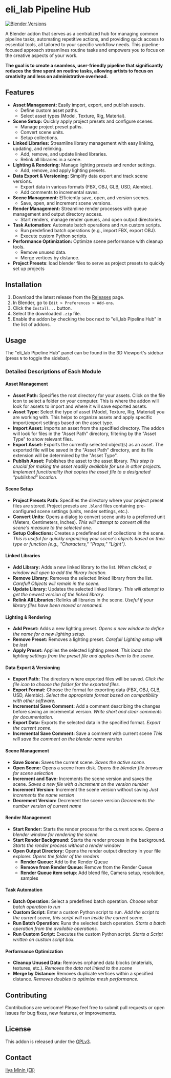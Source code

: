 # eli_lab Pipeline Hub

[![Blender Versions](https://img.shields.io/badge/Blender-3.0+-brightgreen.svg)](https://www.blender.org/)

A Blender addon that serves as a centralized hub for managing common pipeline tasks, automating repetitive actions, and providing quick access to essential tools, all tailored to your specific workflow needs. 
This pipeline-focused approach streamlines routine tasks and empowers you to focus on the creative aspects of your work.

**The goal is to create a seamless, user-friendly pipeline that significantly reduces the time spent on routine tasks, allowing artists to focus on creativity and less on administrative overhead.**

## Features

*   **Asset Management:** Easily import, export, and publish assets.
    *   Define custom asset paths.
    *   Select asset types (Model, Texture, Rig, Material).
*   **Scene Setup:** Quickly apply project presets and configure scenes.
    *   Manage project preset paths.
    *   Convert scene units.
    *   Setup collections.
*   **Linked Libraries:** Streamline library management with easy linking, updating, and relinking.
    *   Add, remove, and update linked libraries.
    *   Relink all libraries in a scene.
*   **Lighting & Rendering:** Manage lighting presets and render settings.
    *   Add, remove, and apply lighting presets.
*   **Data Export & Versioning:** Simplify data export and track scene versions.
    *   Export data in various formats (FBX, OBJ, GLB, USD, Alembic).
    *   Add comments to incremental saves.
*   **Scene Management:** Efficiently save, open, and version scenes.
    *   Save, open, and increment scene versions.
*   **Render Management:** Streamline render processes with queue management and output directory access.
    *   Start renders, manage render queues, and open output directories.
*   **Task Automation:** Automate batch operations and run custom scripts.
    *   Run predefined batch operations (e.g., import FBX, export OBJ).
    *   Execute custom Python scripts.
*   **Performance Optimization:** Optimize scene performance with cleanup tools.
    *   Remove unused data.
    *   Merge vertices by distance.
*   **Project Presets**: load blender files to serve as project presets to quickly set up projects

## Installation

1.  Download the latest release from the [Releases](link_to_releases) page.
2.  In Blender, go to `Edit > Preferences > Add-ons`.
3.  Click the `Install...` button.
4.  Select the downloaded `.zip` file.
5.  Enable the addon by checking the box next to "eli_lab Pipeline Hub" in the list of addons.

## Usage

The "eli_lab Pipeline Hub" panel can be found in the 3D Viewport's sidebar (press `N` to toggle the sidebar).

### Detailed Descriptions of Each Module

#### Asset Management

*   **Asset Path:** Specifies the root directory for your assets. Click on the file icon to select a folder on your computer. This is where the addon will look for assets to import and where it will save exported assets.
*   **Asset Type:** Select the type of asset (Model, Texture, Rig, Material) you are working with. This helps to organize assets and apply specific import/export settings based on the asset type.
*   **Import Asset:** Imports an asset from the specified directory. The addon will look for files in the "Asset Path" directory, filtering by the "Asset Type" to show relevant files.
*   **Export Asset:** Exports the currently selected object(s) as an asset. The exported file will be saved in the "Asset Path" directory, and its file extension will be determined by the "Asset Type".
*   **Publish Asset:** Publishes the asset to the asset library.  *This step is crucial for making the asset readily available for use in other projects.  Implement functionality that copies the asset file to a designated "published" location.*

#### Scene Setup

*   **Project Presets Path:** Specifies the directory where your project preset files are stored. Project presets are `.blend` files containing pre-configured scene settings (units, render settings, etc.).
*   **Convert Units:** Opens a dialog to convert scene units to a preferred unit (Meters, Centimeters, Inches). *This will attempt to convert all the scene's measure to the selected one.*
*   **Setup Collections:** Creates a predefined set of collections in the scene. *This is useful for quickly organizing your scene's objects based on their type or function (e.g., "Characters," "Props," "Light").*

#### Linked Libraries

*   **Add Library:** Adds a new linked library to the list. *When clicked, a window will open to add the library location.*
*   **Remove Library:** Removes the selected linked library from the list.  *Careful! Objects will remain in the scene.*
*   **Update Library:** Updates the selected linked library. *This will attempt to get the newest version of the linked library.*
*   **Relink All Libraries:** Relinks all libraries in the scene. *Useful if your library files have been moved or renamed.*

#### Lighting & Rendering

*   **Add Preset:** Adds a new lighting preset. *Opens a new window to define the name for a new lighting setup.*
*   **Remove Preset:** Removes a lighting preset. *Careful! Lighting setup will be lost*
*   **Apply Preset:** Applies the selected lighting preset. *This loads the lighting settings from the preset file and applies them to the scene.*

#### Data Export & Versioning

*   **Export Path:** The directory where exported files will be saved. *Click the file icon to choose the folder for the exported files.*
*   **Export Format:** Choose the format for exporting data (FBX, OBJ, GLB, USD, Alembic). *Select the appropriate format based on compatibility with other software.*
*   **Incremental Save Comment:** Add a comment describing the changes before saving an incremental version. *Write short and clear comments for documentation.*
*   **Export Data:** Exports the selected data in the specified format. *Export the current scene.*
*   **Incremental Save Comment:** Save a comment with current scene *This will save the comment on the blender name version*

#### Scene Management

*   **Save Scene:** Saves the current scene. *Saves the active scene.*
*   **Open Scene:** Opens a scene from disk. *Opens the blender file browser for scene selection*
*   **Increment and Save:** Increments the scene version and saves the scene. *Saves a new file with a increment on the version number*
*   **Increment Version:** Increment the scene version without saving *Just increments the name version*
*   **Decrement Version:** Decrement the scene version *Decrements the number version of current name*

#### Render Management

*   **Start Render:** Starts the render process for the current scene. *Opens a blender window for rendering the scene.*
*   **Start Render Background:** Starts the render process in the background. *Starts the render process without a render window*
*   **Open Output Directory:** Opens the render output directory in your file explorer. *Opens the folder of the renders*
    *   **Render Queue:** Add to the Render Queue
    *   **Remove from Render Queue:** Remove from the Render Queue
    *   **Render Queue item setup**: Add blend file, Camera setup, resolution, samples

#### Task Automation

*   **Batch Operation:** Select a predefined batch operation. *Choose what batch operation to run*
*   **Custom Script:** Enter a custom Python script to run. *Add the script to the current scene, this script will run inside the current scene.*
*   **Run Batch Operation:** Runs the selected batch operation. *Starts a batch operation from the available operations.*
*   **Run Custom Script:** Executes the custom Python script. *Starts a Script written on custom script box.*

#### Performance Optimization

*   **Cleanup Unused Data:** Removes orphaned data blocks (materials, textures, etc.). *Removes the data not linked to the scene*
*   **Merge by Distance:** Removes duplicate vertices within a specified distance. *Removes doubles to optimize mesh performance.*

## Contributing

Contributions are welcome! Please feel free to submit pull requests or open issues for bug fixes, new features, or improvements.

## License

This addon is released under the [GPLv3]([gpl-3.0.txt](gpl-3.0.txt)).

## Contact

[Ilya Minin (Eli)](https://t.me/eli_adams)